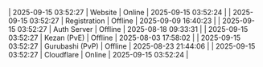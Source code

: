 | 2025-09-15 03:52:27 | Website | Online | 2025-09-15 03:52:24 |
| 2025-09-15 03:52:27 | Registration | Offline | 2025-09-09 16:40:23 |
| 2025-09-15 03:52:27 | Auth Server | Offline | 2025-08-18 09:33:31 |
| 2025-09-15 03:52:27 | Kezan (PvE) | Offline | 2025-08-03 17:58:02 |
| 2025-09-15 03:52:27 | Gurubashi (PvP) | Offline | 2025-08-23 21:44:06 |
| 2025-09-15 03:52:27 | Cloudflare | Online | 2025-09-15 03:52:24 |
